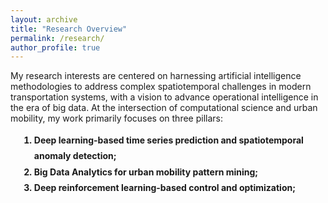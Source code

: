 ```yaml
---
layout: archive
title: "Research Overview"
permalink: /research/
author_profile: true
---
```


My research interests are centered on harnessing artificial intelligence methodologies to address complex spatiotemporal challenges in modern transportation systems, with a vision to advance operational intelligence in the era of big data. At the intersection of computational science and urban mobility, my work primarily focuses on three pillars: <br/>

<div style="line-height: 1.8; font-weight: bold;padding-left: 1em; ">
  
1) Deep learning-based time series prediction and spatiotemporal anomaly detection; <br/>
2) Big Data Analytics for urban mobility pattern mining; <br/>
3) Deep reinforcement learning-based control and optimization; <br/>

</div>

